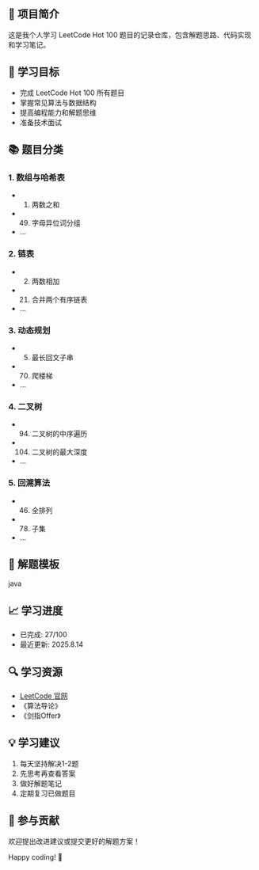 ## 📌 项目简介

这是我个人学习 LeetCode Hot 100 题目的记录仓库，包含解题思路、代码实现和学习笔记。

## 🎯 学习目标

- 完成 LeetCode Hot 100 所有题目
- 掌握常见算法与数据结构
- 提高编程能力和解题思维
- 准备技术面试

## 📚 题目分类

### 1. 数组与哈希表

- 1. 两数之和
- 49. 字母异位词分组
- ...

### 2. 链表

- 2. 两数相加
- 21. 合并两个有序链表
- ...

### 3. 动态规划

- 5. 最长回文子串
- 70. 爬楼梯
- ...

### 4. 二叉树

- 94. 二叉树的中序遍历
- 104. 二叉树的最大深度
- ...

### 5. 回溯算法

- 46. 全排列
- 78. 子集
- ...

## 📝 解题模板

java


## 📈 学习进度

- 已完成: 27/100
- 最近更新: 2025.8.14

## 🔍 学习资源

- [LeetCode 官网](https://leetcode.cn/)
- 《算法导论》
- 《剑指Offer》

## 💡 学习建议

1. 每天坚持解决1-2题
2. 先思考再查看答案
3. 做好解题笔记
4. 定期复习已做题目

## 🤝 参与贡献

欢迎提出改进建议或提交更好的解题方案！

Happy coding! 🚀
